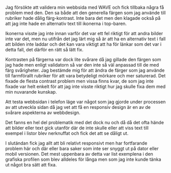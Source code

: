 Jag försökte att validera min webbsida med WAVE och fick tillbaka några få problem med den. Den sa både att den generella färgen som jag använde till rubriker hade dålig färg-kontrast.
Inte bara det men den klagade också på att jag inte hade en alternativ text till ikonerna i top-baren.

Ikonerna visste jag inte innan varför det var ett fel riktigt för att andra bilder inte var det, 
men nu utifrån det jag lärt mig så är att ha en alternativ text i fall att bilden inte laddar och det kan vara viktigt att ha för länkar som det var i detta fall, det därför en rätt så lätt fix.

Kontrasten på färgerna var dock lite svårare då jag gillade den färgen som jag hade men enligt validatorn så var den inte så väl anpassad till de med färg svårigheter.
Jag bestämde mig för att ändra de färger som jag använde till farmförallt rubriker för att vara betydeligt mörkare och mer saturerad. 
Det fixade de flesta contrast problem men vissa finns kvar, de som jag inte fixade var helt enkelt för att jag inte visste riktigt hur jag skulle fixa dem med min nuvarande kunskap.


Att testa webbsidan i telefon läge var något som jag gjorde under processen av att utveckla sidan då jag vet att få en responsiv design är en av de svårare aspekterna av webbdesign.

Det fanns en hel del problematik med det dock nu och då då det ofta hände att bilder eller text gick utanför där de inte skulle 
eller att viss text till exempel i listor blev nerknuffat och fick det att se dåligt ut.

I slutändan fick jag allt att bli relativt responsivt men har fortfarande problem här och där eller bara saker som inte ser snyggt ut på dator eller mobil versionen.
Det mest uppenbara av detta var list exemplena i den grafiska profilen som blev alldeles för långa men som jag inte kunde tänka ut något bra sätt att fixa.
